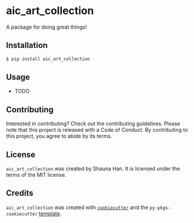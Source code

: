 # aic_art_collection

A package for doing great things!

## Installation

```bash
$ pip install aic_art_collection
```

## Usage

- TODO

## Contributing

Interested in contributing? Check out the contributing guidelines. Please note that this project is released with a Code of Conduct. By contributing to this project, you agree to abide by its terms.

## License

`aic_art_collection` was created by Shauna Han. It is licensed under the terms of the MIT license.

## Credits

`aic_art_collection` was created with [`cookiecutter`](https://cookiecutter.readthedocs.io/en/latest/) and the `py-pkgs-cookiecutter` [template](https://github.com/py-pkgs/py-pkgs-cookiecutter).
